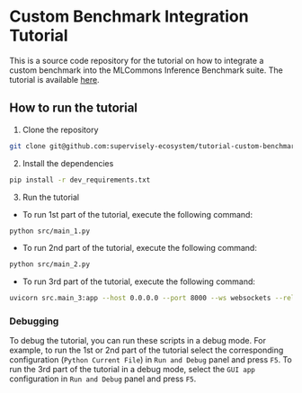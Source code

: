 # Custom Benchmark Integration Tutorial

This is a source code repository for the tutorial on how to integrate a custom benchmark into the MLCommons Inference Benchmark suite. The tutorial is available [here](https://docs.supervisely.com/neural-networks/model-evaluation-benchmark/custom-benchmark).

## How to run the tutorial

1. Clone the repository

```bash
git clone git@github.com:supervisely-ecosystem/tutorial-custom-benchmark.git
```

2. Install the dependencies

```bash
pip install -r dev_requirements.txt
```

3. Run the tutorial

- To run 1st part of the tutorial, execute the following command:

```bash
python src/main_1.py
```

- To run 2nd part of the tutorial, execute the following command:

```bash
python src/main_2.py
```

- To run 3rd part of the tutorial, execute the following command:

```bash
uvicorn src.main_3:app --host 0.0.0.0 --port 8000 --ws websockets --reload
```

### Debugging

To debug the tutorial, you can run these scripts in a debug mode. For example, to run the 1st or 2nd part of the tutorial select the corresponding configuration (`Python Current File`) in `Run and Debug` panel and press `F5`.
To run the 3rd part of the tutorial in a debug mode, select the `GUI app` configuration in `Run and Debug` panel and press `F5`.
